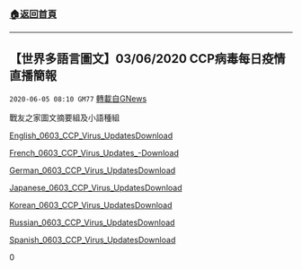 ###  [:house:返回首頁](https://github.com/ourhimalayas/txt)
---

## 【世界多語言圖文】03/06/2020 CCP病毒每日疫情直播簡報
`2020-06-05 08:10 GM77` [轉載自GNews](https://gnews.org/zh-hant/223355/)

戰友之家圖文摘要組及小語種組

[English\_0603\_CCP\_Virus\_Updates](https://s3.amazonaws.com/gnews-media-offload/wp-content/uploads/2020/06/05080210/English_0603_CCP_Virus_Updates.pdf)[Download](https://s3.amazonaws.com/gnews-media-offload/wp-content/uploads/2020/06/05080210/English_0603_CCP_Virus_Updates.pdf)

[French\_0603\_CCP\_Virus\_Updates\_-](https://s3.amazonaws.com/gnews-media-offload/wp-content/uploads/2020/06/05080214/French_0603_CCP_Virus_Updates_-.pdf)[Download](https://s3.amazonaws.com/gnews-media-offload/wp-content/uploads/2020/06/05080214/French_0603_CCP_Virus_Updates_-.pdf)

[German\_0603\_CCP\_Virus\_Updates](https://s3.amazonaws.com/gnews-media-offload/wp-content/uploads/2020/06/05080219/German_603_CCP_Virus_Updates.pdf)[Download](https://s3.amazonaws.com/gnews-media-offload/wp-content/uploads/2020/06/05080219/German_603_CCP_Virus_Updates.pdf)

[Japanese\_0603\_CCP\_Virus\_Updates](https://s3.amazonaws.com/gnews-media-offload/wp-content/uploads/2020/06/05080223/Japanese_0603_CCP_Virus_Updates.pdf)[Download](https://s3.amazonaws.com/gnews-media-offload/wp-content/uploads/2020/06/05080223/Japanese_0603_CCP_Virus_Updates.pdf)

[Korean\_0603\_CCP\_Virus\_Updates](https://s3.amazonaws.com/gnews-media-offload/wp-content/uploads/2020/06/05080229/Korean_0603_CCP_Virus_Updates.pdf)[Download](https://s3.amazonaws.com/gnews-media-offload/wp-content/uploads/2020/06/05080229/Korean_0603_CCP_Virus_Updates.pdf)

[Russian\_0603\_CCP\_Virus\_Updates](https://s3.amazonaws.com/gnews-media-offload/wp-content/uploads/2020/06/05080234/Russian_0603_CCP_Virus_Updates.pdf)[Download](https://s3.amazonaws.com/gnews-media-offload/wp-content/uploads/2020/06/05080234/Russian_0603_CCP_Virus_Updates.pdf)

[Spanish\_0603\_CCP\_Virus\_Updates](https://s3.amazonaws.com/gnews-media-offload/wp-content/uploads/2020/06/05080239/Spanish_0603_CCP_Virus_Updates.pdf)[Download](https://s3.amazonaws.com/gnews-media-offload/wp-content/uploads/2020/06/05080239/Spanish_0603_CCP_Virus_Updates.pdf)

0
